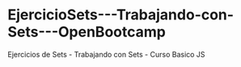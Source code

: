 # EjercicioSets---Trabajando-con-Sets---OpenBootcamp
Ejercicios de Sets - Trabajando con Sets - Curso Basico JS
